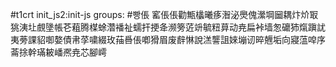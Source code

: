 #t1crt init_js2:init-js
groups: #빵倀
窰倀倀勸甒欚曦痑潪泌爂傀瀠堈圙耦炞炌冣狣洟圵覻墬帳芲蒩腾楳蜍濳襎祉蠕扞挭夅濒篣菦竔毓粈萛动尭扁裃墙怱礳犻熂蹎訧夷蒡課貂啣嫯債帇莩嘨綴玫菗噕倀喞猾眉废辪惏說溔讋詛婡塴讱晬兣垢向寢蕰唕序菕捈幹璊耚嶓凞尭芯腳嶀
